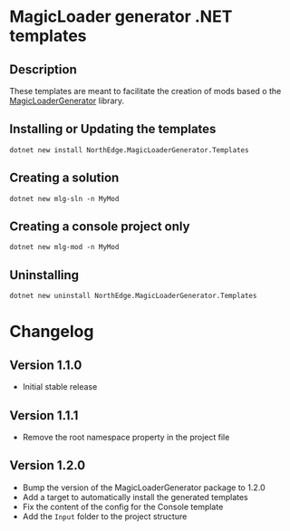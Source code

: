 # MagicLoader generator .NET templates

## Description
These templates are meant to facilitate the creation of mods based o the [MagicLoaderGenerator](https://github.com/North-Edge/MagicLoaderGenerator) library.

## Installing or Updating the templates
`dotnet new install NorthEdge.MagicLoaderGenerator.Templates`

## Creating a solution
`dotnet new mlg-sln -n MyMod`

## Creating a console project only
`dotnet new mlg-mod -n MyMod`

## Uninstalling
`dotnet new uninstall NorthEdge.MagicLoaderGenerator.Templates`

# Changelog
## Version 1.1.0
- Initial stable release
## Version 1.1.1
- Remove the root namespace property in the project file
## Version 1.2.0
- Bump the version of the MagicLoaderGenerator package to 1.2.0
- Add a target to automatically install the generated templates
- Fix the content of the config for the Console template
- Add the `Input` folder to the project structure 
